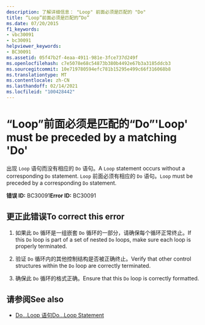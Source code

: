 ```yaml
---
description: 了解详细信息： "Loop" 前面必须是匹配的 "Do"
title: “Loop”前面必须是匹配的“Do”
ms.date: 07/20/2015
f1_keywords:
- vbc30091
- bc30091
helpviewer_keywords:
- BC30091
ms.assetid: 05f47b2f-4eaa-4911-981e-3fce737d249f
ms.openlocfilehash: c7e5078e68c54873b380b4492e67b3a3185ddcb3
ms.sourcegitcommit: 10e719780594efc781b15295e499c66f316068b8
ms.translationtype: MT
ms.contentlocale: zh-CN
ms.lasthandoff: 02/14/2021
ms.locfileid: "100428442"
---
```

# <a name="loop-must-be-preceded-by-a-matching-do"></a><span data-ttu-id="bf543-103">“Loop”前面必须是匹配的“Do”</span><span class="sxs-lookup"><span data-stu-id="bf543-103">'Loop' must be preceded by a matching 'Do'</span></span>

<span data-ttu-id="bf543-104">出现 `Loop` 语句而没有相应的 `Do` 语句。</span><span class="sxs-lookup"><span data-stu-id="bf543-104">A `Loop` statement occurs without a corresponding `Do` statement.</span></span> <span data-ttu-id="bf543-105">`Loop` 前面必须有相应的 `Do` 语句。</span><span class="sxs-lookup"><span data-stu-id="bf543-105">`Loop` must be preceded by a corresponding `Do` statement.</span></span>  
  
 <span data-ttu-id="bf543-106">**错误 ID:** BC30091</span><span class="sxs-lookup"><span data-stu-id="bf543-106">**Error ID:** BC30091</span></span>  
  
## <a name="to-correct-this-error"></a><span data-ttu-id="bf543-107">更正此错误</span><span class="sxs-lookup"><span data-stu-id="bf543-107">To correct this error</span></span>  
  
1. <span data-ttu-id="bf543-108">如果此 `Do` 循环是一组嵌套 `Do` 循环的一部分，请确保每个循环正常终止。</span><span class="sxs-lookup"><span data-stu-id="bf543-108">If this `Do` loop is part of a set of nested `Do` loops, make sure each loop is properly terminated.</span></span>  
  
2. <span data-ttu-id="bf543-109">验证 `Do` 循环内的其他控制结构是否被正确终止。</span><span class="sxs-lookup"><span data-stu-id="bf543-109">Verify that other control structures within the `Do` loop are correctly terminated.</span></span>  
  
3. <span data-ttu-id="bf543-110">确保此 `Do` 循环的格式正确。</span><span class="sxs-lookup"><span data-stu-id="bf543-110">Ensure that this `Do` loop is correctly formatted.</span></span>  
  
## <a name="see-also"></a><span data-ttu-id="bf543-111">请参阅</span><span class="sxs-lookup"><span data-stu-id="bf543-111">See also</span></span>

- [<span data-ttu-id="bf543-112">Do...Loop 语句</span><span class="sxs-lookup"><span data-stu-id="bf543-112">Do...Loop Statement</span></span>](../language-reference/statements/do-loop-statement.md)
